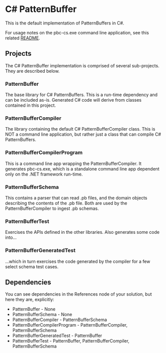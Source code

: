 # C# PatternBuffer

This is the default implementation of PatternBuffers in C#. 

For usage notes on the pbc-cs.exe command line application, see this related [README](https://tbd/lol).

## Projects

The C# PatternBuffer implementation is comprised of several sub-projects. They are described below.

### PatternBuffer

The base library for C# PatternBuffers. This is a run-time dependency and can be included as-is. Generated C# code will derive from classes contained in this project.

### PatternBufferCompiler 

The library containing the default C# PatternBufferCompiler class. This is NOT a command line application, but rather just a class that can compile C# PatternBuffers.

### PatternBufferCompilerProgram

This is a command line app wrapping the PatternBufferCompiler. It generates pbc-cs.exe, which is a standalone command line app dependent only on the .NET framework run-time.

### PatternBufferSchema

This contains a parser that can read .pb files, and the domain objects describing the contents of the .pb file. Both are used by the PatternBufferCompiler to ingest .pb schemas.

### PatternBufferTest
Exercises the APIs defined in the other libraries. Also generates some code into...

### PatternBufferGeneratedTest 
...which in turn exercises the code generated by the compiler for a few select schema test cases.

## Dependencies

You can see dependencies in the References node of your solution, but here they are, explicitly:

* PatternBuffer - None
* PatternBufferSchema - None
* PatternBufferCompiler - PatternBufferSchema
* PatternBufferCompilerProgram - PatternBufferCompiler, PatternBufferSchema
* PatternBufferGeneratedTest - PatternBuffer
* PatternBufferTest - PatternBuffer, PatternBufferCompiler, PatternBufferSchema